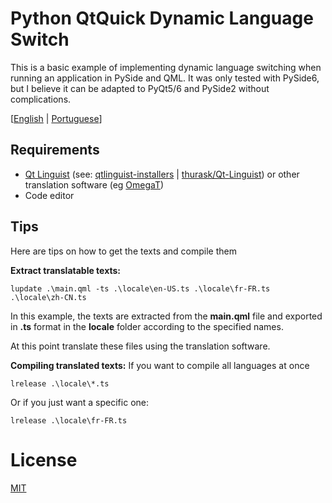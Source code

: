 # Python QtQuick Dynamic Language Switch

This is a basic example of implementing dynamic language switching when running an application in PySide and QML.
It was only tested with PySide6, but I believe it can be adapted to PyQt5/6 and PySide2 without complications.

[[English](README.md) | [Portuguese](README-pt-BR.md)]

## Requirements

-   [Qt Linguist][qtlinguist] (see: [qtlinguist-installers][] | [thurask/Qt-Linguist][]) or other translation software (eg [OmegaT][omegat])
-   Code editor

## Tips

Here are tips on how to get the texts and compile them

**Extract translatable texts:**

```
lupdate .\main.qml -ts .\locale\en-US.ts .\locale\fr-FR.ts .\locale\zh-CN.ts
```

In this example, the texts are extracted from the **main.qml** file and exported in **.ts** format in the **locale** folder according to the specified names.

At this point translate these files using the translation software.

**Compiling translated texts:**
If you want to compile all languages ​​at once

```
lrelease .\locale\*.ts
```

Or if you just want a specific one:

```
lrelease .\locale\fr-FR.ts
```

# License

[MIT](LICENSE)

[qt]: https://qt.io
[qtlinguist]: https://doc.qt.io/qt-5/qtlinguist-index.html
[qtlinguist-installers]: https://github.com/lelegard/qtlinguist-installers
[thurask/qt-linguist]: https://github.com/thurask/Qt-Linguist/
[omegat]: omegat.sourceforge.io/

